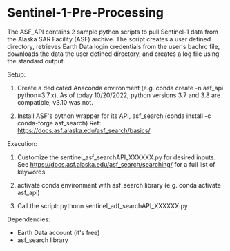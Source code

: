 # Sentinel-1-Pre-Processing

The ASF_API contains 2 sample python scripts to pull Sentinel-1 data from the Alaska SAR Facility (ASF)
archive. The script creates a user defined directory, retrieves Earth Data login credentials from the user's 
bachrc file, downloads the data the user defined directory, and creates a log file using the standard output. 

Setup: 
1) Create a dedicated Anaconda environment (e.g. conda create -n asf_api python=3.7.x). As of today 10/20/2022, 
   python versions 3.7 and 3.8 are compatible; v3.10 was not. 
   
2) Install ASF's python wrapper for its API, asf_search (conda install -c conda-forge asf_search)
Ref: https://docs.asf.alaska.edu/asf_search/basics/ 

Execution:
1) Customize the sentinel_asf_searchAPI_XXXXXX.py for desired inputs. See https://docs.asf.alaska.edu/asf_search/searching/
   for a full list of keywords. 
   
2) activate conda environment with asf_search library (e.g. conda activate asf_api)

3) Call the script: pythonn sentinel_adf_searchAPI_XXXXXX.py

Dependencies:
- Earth Data account (it's free)
- asf_search library
